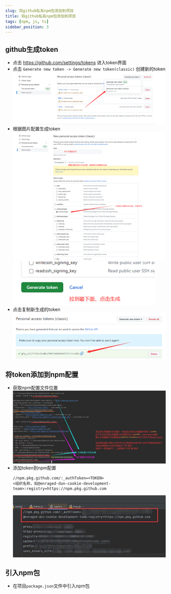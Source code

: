 ```yaml
---
slug: 将github私有npm包添加到项目
title: 将github私有npm包添加到项目
tags: [npm, js, ts]
sidebar_position: 3
---
```


## github生成token
- 点击 https://github.com/settings/tokens 进入token界面
- 点击 `Generate new token -> Generate new token(classic)` 创建新的token
![生成新token](/img/docs/generate-token.png)
- 根据图片配置生成token
![github token配置](/img/docs/github-token-config.png)
![生成github token](/img/docs/generate-github-token.png)
- 点击复制新生成的token
![复制token](/img/docs/copy-github-token.png)

## 将token添加到npm配置
- 获取npm配置文件位置
![npm配置路径](/img/docs/npm-config-path.jpg)
- 添加token到npm配置
    ```
    //npm.pkg.github.com/:_authToken=<TOKEN>
    <组织名称，如@enraged-dun-cookie-development-team>:registry=https://npm.pkg.github.com
    ```
    ![添加token到npm配置](/img/docs/token-to-npm-config.png)

## 引入npm包
- 在项目`package.json`文件中引入npm包
